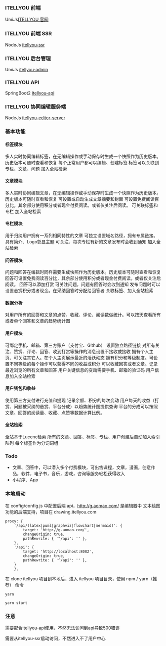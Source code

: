 ### ITELLYOU 前端
UmiJs[ITELLYOU 官网](https://www.aomao.com)
### ITELLYOU 前端 SSR
NodeJs [itellyou-ssr](https://github.com/yanmao-cc/itellyou-ssr)
### ITELLYOU 后台管理
UmiJs [itellyou-admin](https://github.com/yanmao-cc/itellyou-admin)
### ITELLYOU API
SpringBoot2 [itellyou-api](https://github.com/yanmao-cc/itellyou-api)
### ITELLYOU 协同编辑服务端
NodeJs [itellyou-editor-server](https://github.com/yanmao-cc/itellyou-editor-server)

### 基本功能
#### 标签模块
多人实时协同编辑标签，在无编辑操作或手动保存时生成一个快照作为历史版本。历史版本可随时查看和恢复
每个正常用户都可以编辑、创建标签
标签可以关联到专栏、文章、问题
加入全站检索

#### 文章模块
多人实时协同编辑文章，在无编辑操作或手动保存时生成一个快照作为历史版本。历史版本可随时查看和恢复
可设置或自动生成文章摘要和封面
可设置免费阅读百分比，其余部分使用积分或者现金付费阅读。或者仅关注后阅读。
可关联标签和专栏
加入全站检索

#### 专栏模块
用于归纳用户拥有一系列相同特性的文章
可独立设置域名路径，拥有专属链接。
具有简介、Logo彰显主题
可关注、每次专栏有新的文章发布时会收到通知
加入全站检索

#### 问答模块
问题和回答在编辑时同样需要生成快照作为历史版本。历史版本可随时查看和恢复
回答可设置免费阅读百分比，其余部分使用积分或者现金付费阅读。或者仅关注后阅读。
回答可以添加打赏
可关注问题，问题有回答时会收到通知
发布问题时可以设置悬赏积分或者现金。在采纳回答时分配给回答者
关联标签、加入全站检索

#### 数据分析
对用户所有的回答和文章的点赞、收藏、评论、阅读数做统计。可以按天查看所有或者单个回答和文章的趋势统计图

#### 用户模块
可绑定手机、邮箱、第三方账户（支付宝、Github）
设置独立路径链接
对所有关注、赞赏、评论、回答、收到打赏等操作的消息设置不接收或接收
拥有个人主页、可关注其它人。在个人主页展示最近的活跃动态
拥有积分和等级制度。可设置不同等级的每个操作可以获得不同的收益或积分
可以收藏回答或者文章。记录最近浏览的所有文章和回答
用户关键信息的变动需要手机、邮箱的验证码
用户信息加入全站检索

#### 用户钱包和收益
使用第三方支付进行充值和提现
记录余额、积分的每次变动
用户每天的收益（打赏、问题被采纳的悬赏、平台分成）以趋势统计图提供查询
平台的分成可以按照文章、回答的阅读量、收藏、点赞等数据计算比例。

#### 全站检索
全站基于Lucene检索
所有的文章、回答、标签、专栏、用户创建后自动加入索引队列
每个标签作为分词词组

### Todo
+ 文章、回答中，可以潜入多个付费模块，可出售课程，文章，漫画，创意作品，软件，电子书，音乐，游戏，咨询等服务轻松获得收入
+ 小程序、App

### 本地启动

在 config/config.js 中配置后端 api，http://g.aomao.com/ 是编辑器中 文本绘图 功能的后端支持，项目在 drawing.itellyou.com

```
proxy: {
    '/api/(latex|puml|graphviz|flowchart|mermaid)': {
        target: 'http://g.aomao.com/',
        changeOrigin: true,
        pathRewrite: { '^/api': '' },
    },
    '/api': {
        target: 'http://localhost:8082',
        changeOrigin: true,
        pathRewrite: { '^/api': '' },
    }
    },
```

在 clone itellyou 项目到本地后，进入 itellyou 项目目录，使用 npm / yarn（推荐） 命令

```
yarn

yarn start
```
### 注意
需要配合itellyou-api使用，不然无法访问到api导致500错误

需要从itellyou-ssr启动访问，不然进入不了用户中心
